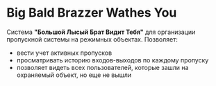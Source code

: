 # Big Bald Brazzer Wathes You

Система **"Большой Лысый Брат Видит Тебя"** для организации пропускной системы на режимных объектах. Позволяет:
* вести учет активных пропусков
* просматривать историю входов-выходов по каждому пропуску
* позволяет видеть всех пользователей, которые зашли на охраняемый объект, но еще не вышли
